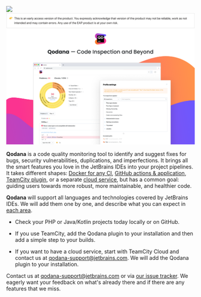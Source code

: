 ![](https://jb.gg/badges/official-flat-square.svg)  
![](resources/eap-alert.png) 
![](resources/banner-main.png)

**Qodana** is a code quality monitoring tool to identify and suggest fixes for bugs, security vulnerabilities, duplications, and imperfections. 
It brings all the smart features you love in the JetBrains IDEs into your project pipelines. 
It takes different shapes: [Docker for any CI](Docker%20Image/README.md), [GitHub actions & application](GitHub/README.md), [TeamCity plugin](TeamCity%20Plugin/README.md), or a separate [cloud service](As%20a%20Service/README.md), but has a common goal: guiding users towards more robust, more maintainable, and healthier code.

**Qodana** will support all languages and technologies covered by JetBrains IDEs. We will
add them one by one, and describe what you can expect in [each area](General/supported-technologies.md). 

 - Check your PHP or Java/Kotlin projects today locally or on GitHub.

 - If you use TeamCity, add the Qodana plugin to your installation and then add a simple step to your builds.

 - If you want to have a cloud service, start with TeamCity Cloud and contact us at [qodana-support@jetbrains.com](mailto:qodana-support@jetbrains.com). We will add the Qodana plugin to your installation.

Contact us at [qodana-support@jetbrains.com](mailto:qodana-support@jetbrains.com) or via [our issue tracker](https://youtrack.jetbrains.com/newIssue?project=QD). We eagerly want your feedback on what's already there and if there are any features that we miss.